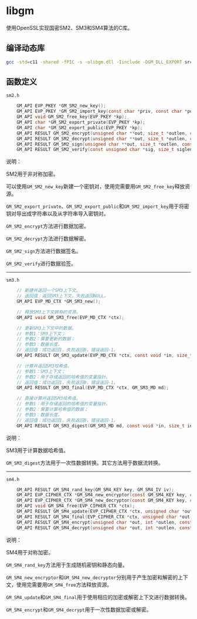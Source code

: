 # libgm

使用OpenSSL实现国密SM2、SM3和SM4算法的C库。

## 编译动态库

```sh
gcc -std=c11 -shared -fPIC -s -olibgm.dll -Iinclude -DGM_DLL_EXPORT src/*.c -L. -lcrypto
```

## 函数定义

`sm2.h`

```c
    GM_API EVP_PKEY *GM_SM2_new_key();
    GM_API EVP_PKEY *GM_SM2_import_key(const char *priv, const char *pub);
    GM_API void GM_SM2_free_key(EVP_PKEY *kp);
    GM_API char *GM_SM2_export_private(EVP_PKEY *kp);
    GM_API char *GM_SM2_export_public(EVP_PKEY *kp);
    GM_API RESULT GM_SM2_encrypt(unsigned char **out, size_t *outlen, const unsigned char *in, size_t inlen, EVP_PKEY *kp);
    GM_API RESULT GM_SM2_decrypt(unsigned char **out, size_t *outlen, const unsigned char *in, size_t inlen, EVP_PKEY *kp);
    GM_API RESULT GM_SM2_sign(unsigned char **out, size_t *outlen, const unsigned char *in, size_t inlen, EVP_PKEY *kp);
    GM_API RESULT GM_SM2_verify(const unsigned char *sig, size_t siglen, const unsigned char *in, size_t inlen, EVP_PKEY *kp);
```

说明：

SM2用于非对称加密。

可以使用`GM_SM2_new_key`新建一个密钥对，使用完需要用`GM_SM2_free_key`释放资源。

`GM_SM2_export_private`、`GM_SM2_export_public`和`GM_SM2_import_key`用于将密钥对导出成字符串以及从字符串导入密钥对。

`GM_SM2_encrypt`方法进行数据加密。

`GM_SM2_decrypt`方法进行数据解密。

`GM_SM2_sign`方法进行数据签名。

`GM_SM2_verify`进行数据验签。

---

`sm3.h`

```c
    // 新建并返回一个SM3上下文。
    // 返回值：返回SM3上下文。失败返回NULL。
    GM_API EVP_MD_CTX *GM_SM3_new();

    // 释放SM3上下文拥有的资源。
    GM_API void GM_SM3_free(EVP_MD_CTX *ctx);

    // 更新SM3上下文中的数据。
    // 参数1：SM3上下文；
    // 参数2：需要更新的数据；
    // 参数3：数据长度。
    // 返回值：成功返回1，失败返回0，错误返回-1。
    GM_API RESULT GM_SM3_update(EVP_MD_CTX *ctx, const void *in, size_t inlen);

    // 计算并返回SM3哈希值。
    // 参数1：SM3上下文；
    // 参数2：用于存储返回的哈希值的变量指针。
    // 返回值：成功返回1，失败返回0，错误返回-1。
    GM_API RESULT GM_SM3_final(EVP_MD_CTX *ctx, GM_SM3_MD md);

    // 直接计算并返回SM3哈希值。
    // 参数1：用于存储返回的哈希值的变量指针。
    // 参数2：需要计算哈希值的数据；
    // 参数3：数据长度。
    // 返回值：成功返回1，失败返回0，错误返回-1。
    GM_API RESULT GM_SM3_digest(GM_SM3_MD md, const void *in, size_t inlen);
```

说明：

SM3用于计算数据哈希值。

`GM_SM3_digest`方法用于一次性数据转换。其它方法用于数据流转换。

---

`sm4.h`

```c
    GM_API RESULT GM_SM4_rand_key(GM_SM4_KEY key, GM_SM4_IV iv);
    GM_API EVP_CIPHER_CTX *GM_SM4_new_encryptor(const GM_SM4_KEY key, const GM_SM4_IV);
    GM_API EVP_CIPHER_CTX *GM_SM4_new_decryptor(const GM_SM4_KEY key, const GM_SM4_IV);
    GM_API void GM_SM4_free(EVP_CIPHER_CTX *ctx);
    GM_API RESULT GM_SM4_update(EVP_CIPHER_CTX *ctx, unsigned char *out, int *outlen, const unsigned char *in, int inlen);
    GM_API RESULT GM_SM4_final(EVP_CIPHER_CTX *ctx, unsigned char *out, int *outlen);
    GM_API RESULT GM_SM4_encrypt(unsigned char *out, int *outlen, const unsigned char *in, int inlen, const GM_SM4_KEY key, const GM_SM4_IV);
    GM_API RESULT GM_SM4_decrypt(unsigned char *out, int *outlen, const unsigned char *in, int inlen, const GM_SM4_KEY key, const GM_SM4_IV);
```

说明：

SM4用于对称加密。

`GM_SM4_rand_key`方法用于生成随机密钥和静态向量。

`GM_SM4_new_encryptor`和`GM_SM4_new_decryptor`分别用于产生加密和解密的上下文，使用完需要用`GM_SM4_free`方法释放资源。

`GM_SM4_update`和`GM_SM4_final`用于使用相应的加密或解密上下文进行数据转换。

`GM_SM4_encrypt`和`GM_SM4_decrypt`用于一次性数据加密或解密。